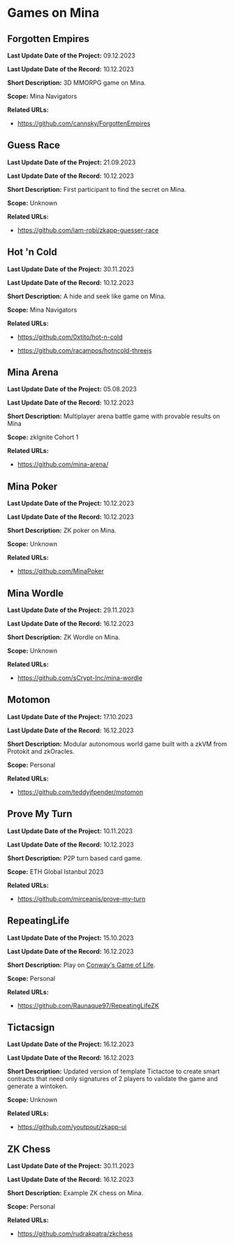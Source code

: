 # Games on Mina

## Forgotten Empires

**Last Update Date of the Project:** 09.12.2023

**Last Update Date of the Record:** 10.12.2023

**Short Description:** 3D MMORPG game on Mina.

**Scope:** Mina Navigators

**Related URLs:** 

- https://github.com/cannsky/ForgottenEmpires

## Guess Race

**Last Update Date of the Project:** 21.09.2023

**Last Update Date of the Record:** 10.12.2023

**Short Description:** First participant to find the secret on Mina.

**Scope:** Unknown

**Related URLs:** 

- https://github.com/iam-robi/zkapp-guesser-race

## Hot 'n Cold

**Last Update Date of the Project:** 30.11.2023

**Last Update Date of the Record:** 10.12.2023

**Short Description:** A hide and seek like game on Mina.

**Scope:** Mina Navigators

**Related URLs:** 

- https://github.com/0xtito/hot-n-cold

- https://github.com/racampos/hotncold-threejs

## Mina Arena

**Last Update Date of the Project:** 05.08.2023

**Last Update Date of the Record:** 10.12.2023

**Short Description:** Multiplayer arena battle game with provable results on Mina

**Scope:** zkIgnite Cohort 1

**Related URLs:** 

- https://github.com/mina-arena/

## Mina Poker

**Last Update Date of the Project:** 10.12.2023

**Last Update Date of the Record:** 10.12.2023

**Short Description:** ZK poker on Mina.

**Scope:** Unknown

**Related URLs:** 

- https://github.com/MinaPoker

## Mina Wordle

**Last Update Date of the Project:** 29.11.2023

**Last Update Date of the Record:** 16.12.2023

**Short Description:** ZK Wordle on Mina.

**Scope:** Unknown

**Related URLs:** 

- https://github.com/sCrypt-Inc/mina-wordle

## Motomon

**Last Update Date of the Project:** 17.10.2023

**Last Update Date of the Record:** 16.12.2023

**Short Description:** Modular autonomous world game built with a zkVM from Protokit and zkOracles.

**Scope:** Personal

**Related URLs:** 

- https://github.com/teddyjfpender/motomon

## Prove My Turn

**Last Update Date of the Project:** 10.11.2023

**Last Update Date of the Record:** 10.12.2023

**Short Description:** P2P turn based card game.

**Scope:** ETH Global Istanbul 2023

**Related URLs:** 

- https://github.com/mirceanis/prove-my-turn

## RepeatingLife

**Last Update Date of the Project:** 15.10.2023

**Last Update Date of the Record:** 16.12.2023

**Short Description:** Play on [Conway's Game of Life](https://en.wikipedia.org/wiki/Conway%27s_Game_of_Life).

**Scope:** Personal

**Related URLs:** 

- https://github.com/Raunaque97/RepeatingLifeZK

## Tictacsign

**Last Update Date of the Project:** 16.12.2023

**Last Update Date of the Record:** 16.12.2023

**Short Description:** Updated version of template Tictactoe to create smart contracts that need only signatures of 2 players to validate the game and generate a wintoken.

**Scope:** Unknown

**Related URLs:** 

- https://github.com/youtpout/zkapp-ui

## ZK Chess

**Last Update Date of the Project:** 30.11.2023

**Last Update Date of the Record:** 16.12.2023

**Short Description:** Example ZK chess on Mina.

**Scope:** Personal

**Related URLs:** 

- https://github.com/rudrakpatra/zkchess